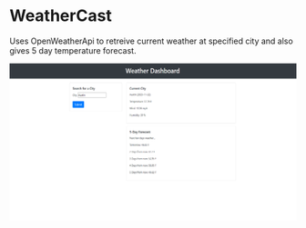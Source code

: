 # WeatherCast

Uses OpenWeatherApi to retreive current weather at specified city and also gives 5 day temperature forecast.

![WeatherCast screenshot](screenshot.png)
